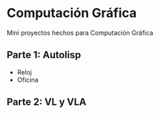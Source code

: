 # Computación Gráfica

Mini proyectos hechos para Computación Gráfica

## Parte 1: Autolisp

- Reloj
- Oficina

## Parte 2: VL y VLA
